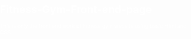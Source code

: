 # Fitness-Gym-Front-end-page
This is only the front end work of Fitness gym website using basic Html and CSS
<html lang="en">
<head>
    <meta charset="UTF-8">
    <meta name="viewport" content="width=device-width, initial-scale=1.0">
    <title>Fitness Gym</title>
    <link rel="stylesheet" href="css/gym.css">
    <style>
        /* CSS reset */
        body{
            color: white;
            margin: 0px;
            padding: 0px;
            background: url(people-2604149_1920.jpg);
        }
        .left{
            display: inline-block;
            /* border: 2px solid green; */
            position: absolute;
            left: 61px;
            top: 2px;
            font-style: italic;
        }
        .mid{
            display: block;
            /* border: 2px solid pink; */
            margin: 9px auto;
            width: 55%;
        }
        .right{
            display: inline-block;
            /* border: 2px solid blue; */
            position: absolute;
            right: 34px;
            top: 20px;
            
        }
        .navbar{
            display: inline-block;
        }
        .navbar li{
            display: inline-block;
            font-size: 20px;
            font-style: italic;
        }
        .navbar li a{
            color: white;
            text-decoration: none;
            padding: 30px 20px;
            font-size: 30px;
        }
        .left img{
            width: 92px;
            filter: invert(100%);
        }
        .left div{
            text-align: center;
            line-height: 2px;
            font-size: 20px;
        }
        .navbar li a:hover{
            color: grey;
            text-decoration: underline;
        }
        .btn{
            background-color: black;
            color: white;
            margin: 0px 9px;
            padding: 4px 14px;
            border: 2px solid grey;
            border-radius: 15px;
            font-size: 20px;
            cursor: pointer;
            font-style: italic;

        }
        .btn:hover{
            color: rgb(107, 106, 106);
        }
        .container{
            text-align: center;
            border: 2px solid white;
            margin: 33px 64px;
            padding: 15px 18px;
            width: 35%;
            border-radius: 20px;
            font-style: italic;
        }
        .group{
            margin: 44px 69px;
            padding: 2px 2px;
            width: 35%;
            font-size: 20px;
            font-style: italic;
        }
        .form-group input{
            text-align: center;
            display: block;
            width: 51%;
            padding: 8px;
            border: 2px solid black;
            border-radius: 10px;
            margin: 6px auto;
            font-style: italic;
            font-weight: bold;
            color: black;
        }
        .container button{
            display: block;
            width: 54%;
            margin: 7px auto;
            background-color: transparent;
            color: black;
            border-radius: 10px;
        }
        
    </style>
</head>
<body>
    <header class="header">
      <!-- Left box for logo  -->
       <div class="left">
          <img src="gym-1048852_1280.png" alt="">
          <div>Fitness Gym</div>
       </div>
       <!-- Mid box for navbar -->
       <div class="mid">
             <ul class="navbar">
                <li><a href="#" class="active">Home</a></li>
                <li><a href="#">About us</a></li>
                <li><a href="#">Fitness Tips</a></li>
                <li><a href="#">Contact us</a></li>
             </ul>
       </div>
       <!-- Right box for button -->
       <div class="right">
         <button class="btn">Call us now</button>
         <button class="btn">Email us</button>
       </div>
       <div>
           <div class="group">
             <h1>Welcome to the Fitness Gym</h1>
           </div >
           <div class="container">
               <h2>Join us today for better fitness</h2>
                <form action="notaion.php" class="form-group" method="post">
                 <div>
                    <input type="text" name="" id="" placeholder="Enter Your Name">
                 </div>
                 <div>
                    <input type="number" name="" id="" placeholder="Enter Your Age">
                 </div>
                 <div>
                    <input type="text" name="" id="" placeholder="Enter Your Gender">
                 </div>
                 <div>
                    <input type="number" name="" id="" placeholder="Enter your Number">
                 </div>
                 <button class="btn">Sumbit</button>
               </form>
            </div>
       </div>
    </header>   
</body>
</html>
